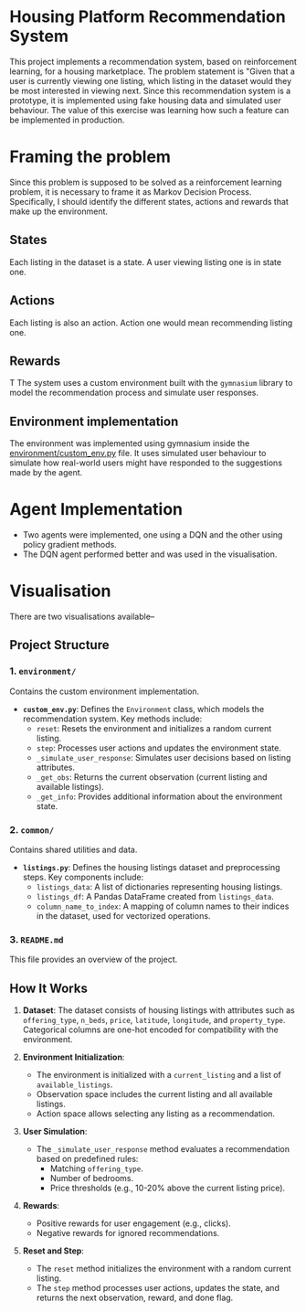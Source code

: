 # Housing Platform Recommendation System

This project implements a recommendation system, based on reinforcement learning, for a housing marketplace. The problem statement is "Given that a user is currently viewing one listing, which listing in the dataset would they be most interested in viewing next. Since this recommendation system is a prototype, it is implemented using fake housing data and simulated user behaviour. The value of this exercise was learning how such a feature can be implemented in production.

# Framing the problem

Since this problem is supposed to be solved as a reinforcement learning problem, it is necessary to frame it as Markov Decision Process. Specifically,
I should identify the different states, actions and rewards that make up the environment.

## States

Each listing in the dataset is a state. A user viewing listing one is in state one.

## Actions

Each listing is also an action. Action one would mean recommending listing one.

## Rewards

T
The system uses a custom environment built with the `gymnasium` library to model the recommendation process and simulate user responses.

## Environment implementation

The environment was implemented using gymnasium inside the [environment/custom_env.py](environment/custom_env.py) file. It uses simulated user behaviour to simulate how real-world users might have responded to the suggestions made by the agent.

# Agent Implementation

- Two agents were implemented, one using a DQN and the other using policy gradient methods.
- The DQN agent performed better and was used in the visualisation.

# Visualisation

There are two visualisations available–

## Project Structure

### 1. `environment/`

Contains the custom environment implementation.

- **`custom_env.py`**: Defines the `Environment` class, which models the recommendation system. Key methods include:
  - `reset`: Resets the environment and initializes a random current listing.
  - `step`: Processes user actions and updates the environment state.
  - `_simulate_user_response`: Simulates user decisions based on listing attributes.
  - `_get_obs`: Returns the current observation (current listing and available listings).
  - `_get_info`: Provides additional information about the environment state.

### 2. `common/`

Contains shared utilities and data.

- **`listings.py`**: Defines the housing listings dataset and preprocessing steps. Key components include:
  - `listings_data`: A list of dictionaries representing housing listings.
  - `listings_df`: A Pandas DataFrame created from `listings_data`.
  - `column_name_to_index`: A mapping of column names to their indices in the dataset, used for vectorized operations.

### 3. `README.md`

This file provides an overview of the project.

## How It Works

1. **Dataset**: The dataset consists of housing listings with attributes such as `offering_type`, `n_beds`, `price`, `latitude`, `longitude`, and `property_type`. Categorical columns are one-hot encoded for compatibility with the environment.

2. **Environment Initialization**:

   - The environment is initialized with a `current_listing` and a list of `available_listings`.
   - Observation space includes the current listing and all available listings.
   - Action space allows selecting any listing as a recommendation.

3. **User Simulation**:

   - The `_simulate_user_response` method evaluates a recommendation based on predefined rules:
     - Matching `offering_type`.
     - Number of bedrooms.
     - Price thresholds (e.g., 10-20% above the current listing price).

4. **Rewards**:

   - Positive rewards for user engagement (e.g., clicks).
   - Negative rewards for ignored recommendations.

5. **Reset and Step**:
   - The `reset` method initializes the environment with a random current listing.
   - The `step` method processes user actions, updates the state, and returns the next observation, reward, and done flag.
